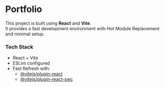 # Portfolio

This project is built using **React** and **Vite**.  
It provides a fast development environment with Hot Module Replacement and minimal setup.

### Tech Stack

- React + Vite
- ESLint configured
- Fast Refresh with:
  - [@vitejs/plugin-react](https://github.com/vitejs/vite-plugin-react/blob/main/packages/plugin-react/README.md)
  - [@vitejs/plugin-react-swc](https://github.com/vitejs/vite-plugin-react-swc)
